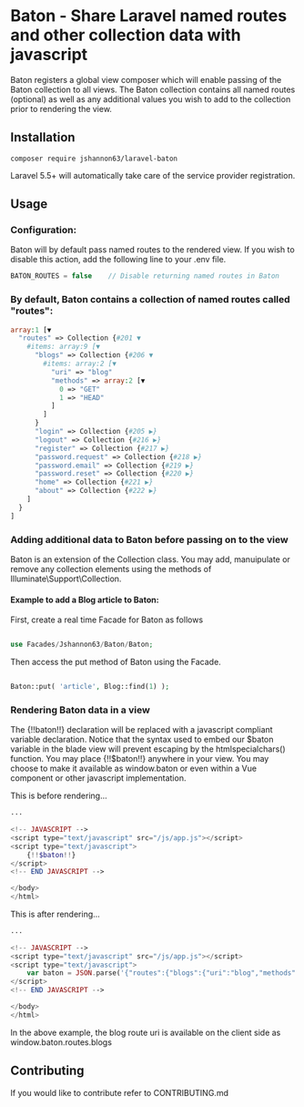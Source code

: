 
# Baton - Share Laravel named routes and other collection data with javascript


Baton registers a global view composer which will enable passing of the Baton collection to all views. The Baton collection contains all named routes (optional) as well as any additional values you wish to add to the collection prior to rendering the view.
## Installation
```
composer require jshannon63/laravel-baton
```
Laravel 5.5+ will automatically take care of the service provider registration.


## Usage

### Configuration:

Baton will by default pass named routes to the rendered view. If you wish to disable this action, add the following line to your .env file.
```js
BATON_ROUTES = false    // Disable returning named routes in Baton
```
### By default, Baton contains a collection of named routes called "routes":

```php
array:1 [▼
  "routes" => Collection {#201 ▼
    #items: array:9 [▼
      "blogs" => Collection {#206 ▼
        #items: array:2 [▼
          "uri" => "blog"
          "methods" => array:2 [▼
            0 => "GET"
            1 => "HEAD"
          ]
        ]
      }
      "login" => Collection {#205 ▶}
      "logout" => Collection {#216 ▶}
      "register" => Collection {#217 ▶}
      "password.request" => Collection {#218 ▶}
      "password.email" => Collection {#219 ▶}
      "password.reset" => Collection {#220 ▶}
      "home" => Collection {#221 ▶}
      "about" => Collection {#222 ▶}
    ]
  }
]
```

### Adding additional data to Baton before passing on to the view
Baton is an extension of the Collection class. You may add, manuipulate or remove any collection elements using the methods of Illuminate\Support\Collection.

#### Example to add a Blog article to Baton:

First, create a real time Facade for Baton as follows
```php

use Facades/Jshannon63/Baton/Baton;

```

Then access the put method of Baton using the Facade.

```php

Baton::put( 'article', Blog::find(1) );

```

### Rendering Baton data in a view

The {!!baton!!} declaration will be replaced with a javascript compliant variable declaration. Notice that the syntax used to embed our $baton variable in the blade view will prevent escaping by the htmlspecialchars() function. You may place {!!$baton!!} anywhere in your view. You may choose to make it available as window.baton or even within a Vue component or other javascript implementation.
  
  This is before rendering...
```php
...  
  
<!-- JAVASCRIPT -->
<script type="text/javascript" src="/js/app.js"></script>
<script type="text/javascript">
    {!!$baton!!}
</script>
<!-- END JAVASCRIPT -->

</body>
</html>
```

This is after rendering...
```php
...    
  
<!-- JAVASCRIPT -->
<script type="text/javascript" src="/js/app.js"></script>
<script type="text/javascript">
    var baton = JSON.parse('{"routes":{"blogs":{"uri":"blog","methods":["GET","HEAD"]},"login":{"uri":"login","methods":["GET","HEAD"]},"logout":{"uri":"logout","methods":["POST"]},"register":{"uri":"register","methods":["GET","HEAD"]},"password.request":{"uri":"password\/reset","methods":["GET","HEAD"]},"password.email":{"uri":"password\/email","methods":["POST"]},"password.reset":{"uri":"password\/reset\/{token}","methods":["GET","HEAD"]},"home":{"uri":"home","methods":["GET","HEAD"]},"about":{"uri":"about","methods":["GET","HEAD"]}}}');
</script>
<!-- END JAVASCRIPT -->

</body>
</html>
```
In the above example, the blog route uri is available on the client side as window.baton.routes.blogs

## Contributing

If you would like to contribute refer to CONTRIBUTING.md